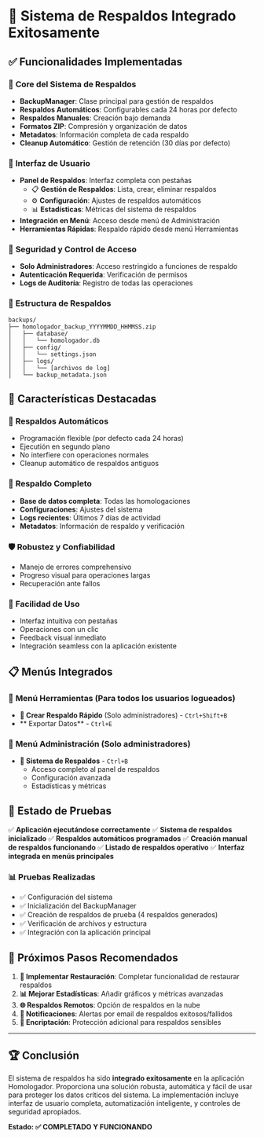 # 🎉 Sistema de Respaldos Integrado Exitosamente

## ✅ **Funcionalidades Implementadas**

### 🔧 **Core del Sistema de Respaldos**
- **BackupManager**: Clase principal para gestión de respaldos
- **Respaldos Automáticos**: Configurables cada 24 horas por defecto
- **Respaldos Manuales**: Creación bajo demanda
- **Formatos ZIP**: Compresión y organización de datos
- **Metadatos**: Información completa de cada respaldo
- **Cleanup Automático**: Gestión de retención (30 días por defecto)

### 🎨 **Interfaz de Usuario**
- **Panel de Respaldos**: Interfaz completa con pestañas
  - 📋 **Gestión de Respaldos**: Lista, crear, eliminar respaldos
  - ⚙️ **Configuración**: Ajustes de respaldos automáticos
  - 📊 **Estadísticas**: Métricas del sistema de respaldos
- **Integración en Menú**: Acceso desde menú de Administración
- **Herramientas Rápidas**: Respaldo rápido desde menú Herramientas

### 🔐 **Seguridad y Control de Acceso**
- **Solo Administradores**: Acceso restringido a funciones de respaldo
- **Autenticación Requerida**: Verificación de permisos
- **Logs de Auditoría**: Registro de todas las operaciones

### 📁 **Estructura de Respaldos**
```
backups/
├── homologador_backup_YYYYMMDD_HHMMSS.zip
│   ├── database/
│   │   └── homologador.db
│   ├── config/
│   │   └── settings.json
│   ├── logs/
│   │   └── [archivos de log]
│   └── backup_metadata.json
```

## 🚀 **Características Destacadas**

### 🔄 **Respaldos Automáticos**
- Programación flexible (por defecto cada 24 horas)
- Ejecutión en segundo plano
- No interfiere con operaciones normales
- Cleanup automático de respaldos antiguos

### 💾 **Respaldo Completo**
- **Base de datos completa**: Todas las homologaciones
- **Configuraciones**: Ajustes del sistema
- **Logs recientes**: Últimos 7 días de actividad
- **Metadatos**: Información de respaldo y verificación

### 🛡️ **Robustez y Confiabilidad**
- Manejo de errores comprehensivo
- Progreso visual para operaciones largas
- Recuperación ante fallos

### 🎯 **Facilidad de Uso**
- Interfaz intuitiva con pestañas
- Operaciones con un clic
- Feedback visual inmediato
- Integración seamless con la aplicación existente

## 📋 **Menús Integrados**

### 🔧 **Menú Herramientas** (Para todos los usuarios logueados)
- **💾 Crear Respaldo Rápido** (Solo administradores) - `Ctrl+Shift+B`
- ** Exportar Datos** - `Ctrl+E`

### 👑 **Menú Administración** (Solo administradores)
- **💾 Sistema de Respaldos** - `Ctrl+B`
  - Acceso completo al panel de respaldos
  - Configuración avanzada
  - Estadísticas y métricas

## 🧪 **Estado de Pruebas**

✅ **Aplicación ejecutándose correctamente**
✅ **Sistema de respaldos inicializado**
✅ **Respaldos automáticos programados**
✅ **Creación manual de respaldos funcionando**
✅ **Listado de respaldos operativo**
✅ **Interfaz integrada en menús principales**

### 📊 **Pruebas Realizadas**
- ✅ Configuración del sistema
- ✅ Inicialización del BackupManager  
- ✅ Creación de respaldos de prueba (4 respaldos generados)
- ✅ Verificación de archivos y estructura
- ✅ Integración con la aplicación principal

## 🎯 **Próximos Pasos Recomendados**

1. **🔧 Implementar Restauración**: Completar funcionalidad de restaurar respaldos
2. **📊 Mejorar Estadísticas**: Añadir gráficos y métricas avanzadas
3. **🌐 Respaldos Remotos**: Opción de respaldos en la nube
4. **📧 Notificaciones**: Alertas por email de respaldos exitosos/fallidos
5. **🔐 Encriptación**: Protección adicional para respaldos sensibles

---

## 🏆 **Conclusión**

El sistema de respaldos ha sido **integrado exitosamente** en la aplicación Homologador. Proporciona una solución robusta, automática y fácil de usar para proteger los datos críticos del sistema. La implementación incluye interfaz de usuario completa, automatización inteligente, y controles de seguridad apropiados.

**Estado: ✅ COMPLETADO Y FUNCIONANDO**